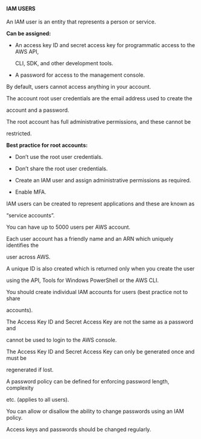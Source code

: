 #### IAM USERS


An IAM user is an entity that represents a person or service.


**Can be assigned:**


- An access key ID and secret access key for programmatic access to the AWS API,

  CLI, SDK, and other development tools.

- A password for access to the management console.


By default, users cannot access anything in your account.


The account root user credentials are the email address used to create the

account and a password.


The root account has full administrative permissions, and these cannot be

restricted.


**Best practice for root accounts:**


- Don’t use the root user credentials.

- Don’t share the root user credentials.

- Create an IAM user and assign administrative permissions as required.

- Enable MFA.


IAM users can be created to represent applications and these are known as

“service accounts”.


You can have up to 5000 users per AWS account.


Each user account has a friendly name and an ARN which uniquely identifies the

user across AWS.


A unique ID is also created which is returned only when you create the user

using the API, Tools for Windows PowerShell or the AWS CLI.


You should create individual IAM accounts for users (best practice not to share

accounts).


The Access Key ID and Secret Access Key are not the same as a password and

cannot be used to login to the AWS console.


The Access Key ID and Secret Access Key can only be generated once and must be

regenerated if lost.


A password policy can be defined for enforcing password length, complexity

etc. (applies to all users).


You can allow or disallow the ability to change passwords using an IAM policy.


Access keys and passwords should be changed regularly.

